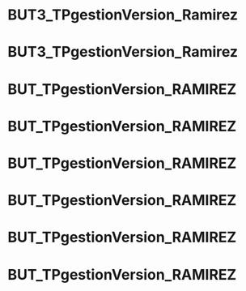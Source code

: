 # BUT3_TPgestionVersion_Ramirez
# BUT3_TPgestionVersion_Ramirez
# BUT_TPgestionVersion_RAMIREZ
# BUT_TPgestionVersion_RAMIREZ
# BUT_TPgestionVersion_RAMIREZ
# BUT_TPgestionVersion_RAMIREZ
# BUT_TPgestionVersion_RAMIREZ
# BUT_TPgestionVersion_RAMIREZ

